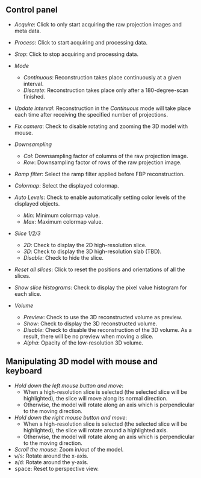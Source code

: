 
## Control panel

- *Acquire*: Click to only start acquiring the raw projection images and meta data.
- *Process*: Click to start acquiring and processing data.
- *Stop*: Click to stop acquiring and processing data.


- *Mode*
    - *Continuous*: Reconstruction takes place continuously at a given interval.
    - *Discrete*: Reconstruction takes place only after a 180-degree-scan finished.
- *Update interval*: Reconstruction in the *Continuous* mode will take place each time after receiving the specified number of projections.


- *Fix camera*: Check to disable rotating and zooming the 3D model with mouse.


- *Downsampling*
    - *Col*: Downsampling factor of columns of the raw projection image.
    - *Row*: Downsampling factor of rows of the raw projection image.
- *Ramp filter*: Select the ramp filter applied before FBP reconstruction.


- *Colormap*: Select the displayed colormap.
- *Auto Levels*: Check to enable automatically setting color levels of the displayed objects.
    - *Min*: Minimum colormap value.
    - *Max*: Maximum colormap value.
- *Slice 1/2/3*
    - *2D*: Check to display the 2D high-resolution slice.
    - *3D*: Check to display the 3D high-resolution slab (TBD).
    - *Disable*: Check to hide the slice.
- *Reset all slices*: Click to reset the positions and orientations of all the slices.
- *Show slice histograms*: Check to display the pixel value histogram for each slice.
- *Volume*
    - *Preview*: Check to use the 3D reconstructed volume as preview.
    - *Show*: Check to display the 3D reconstructed volume.
    - *Disable*: Check to disable the reconstruction of the 3D volume. As a result, 
                 there will be no preview when moving a slice.
    - *Alpha*: Opacity of the low-resolution 3D volume.

## Manipulating 3D model with mouse and keyboard

- *Hold down the left mouse button and move*:
    - When a high-resolution slice is selected (the selected slice will be highlighted), the slice will move
      along its normal direction.
    - Otherwise, the model will rotate along an axis which is perpendicular to the moving direction.
- *Hold down the right mouse button and move*:
    - When a high-resolution slice is selected (the selected slice will be highlighted), the slice will rotate
      around a highlighted axis.
    - Otherwise, the model will rotate along an axis which is perpendicular to the moving direction.
- *Scroll the mouse*: Zoom in/out of the model.
- <kbd>w</kbd>/<kbd>s</kbd>: Rotate around the x-axis.
- <kbd>a</kbd>/<kbd>d</kbd>: Rotate around the y-axis.
- <kbd>space</kbd>: Reset to perspective view.